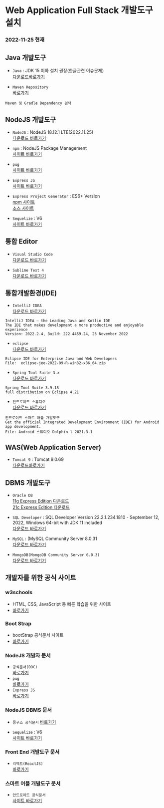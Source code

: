 # Web Application Full Stack 개발도구 설치

### 2022-11-25 현재

## Java 개발도구

- `Java` : JDK 15 이하 설치 권장(한글관련 이슈문제)  
  [다운로드바로가기](https://www.oracle.com/java/technologies/downloads/archive/)

- `Maven Repository`  
  [바로가기](https://mvnrepository.com/)

```
Maven 및 Gradle Dependency 검색
```

## NodeJS 개발도구

- `NodeJS` : NodeJS 18.12.1 LTE(2022.11.25)  
  [다운로드 바로가기](https://nodejs.org/en/)

- `npm` : NodeJS Package Management  
  [사이트 바로가기](https://www.npmjs.com)

- `pug`  
  [사이트 바로가기](https://pugjs.org)

- `Express JS`  
  [사이트 바로가기](https://expressjs.com/)

- `Express Project Generator` : ES6+ Version  
  [npm 사이트](https://www.npmjs.com/package/express-21c)  
  [소스 사이트](https://github.com/callor/NodeJS_ExpressES6)

- `Sequelize` : V6  
  [사이트 바로가기](https://sequelize.org/)

## 통합 Editor

- `Visual Studio Code`  
  [다운로드 바로가기](https://code.visualstudio.com/download)

- `Sublime Text 4`  
  [다운로드 바로가기](https://www.sublimetext.com/download)

## 통합개발환경(IDE)

- `IntelliJ IDEA`  
  [다운로드 바로가기](https://www.jetbrains.com/idea/)

```
IntelliJ IDEA – the Leading Java and Kotlin IDE
The IDE that makes development a more productive and enjoyable experience
Version: 2022.2.4, Build: 222.4459.24, 23 November 2022
```

- `eclipse`  
  [다운로드 바로가기](https://www.eclipse.org/downloads/packages/)

```
Eclipse IDE for Enterprise Java and Web Developers
File:  eclipse-jee-2022-09-R-win32-x86_64.zip
```

- `Spring Tool Suite 3.x`  
  [다운로드 바로가기](https://github.com/spring-projects/toolsuite-distribution/wiki/Spring-Tool-Suite-3)

```
Spring Tool Suite 3.9.18
full distribution on Eclipse 4.21
```

- `안드로이드 스튜디오`  
  [다운로드 바로가기](https://developer.android.com/studio)

```
안드로이드 스마트 어플 개발도구
Get the official Integrated Development Environment (IDE) for Android app development.
File: Android 스튜디오 Dolphin l 2021.3.1
```

## WAS(Web Application Server)

- `Tomcat 9` : Tomcat 9.0.69  
  [다운로드바로가기](https://tomcat.apache.org/download-90.cgi)

## DBMS 개발도구

- `Oracle DB`  
  [11g Express Edition 다운로드](https://www.oracle.com/database/technologies/xe-prior-release-downloads.html)  
  [21c Express Edition 다운로드](https://www.oracle.com/database/technologies/xe-downloads.html)

- `SQL Developer` : SQL Developer Version 22.2.1.234.1810 - September 12, 2022, Windows 64-bit with JDK 11 included  
  [다운로드 바로가기](https://www.oracle.com/tools/downloads/sqldev-downloads.html)

- `MySQL` : (MySQL Community Server 8.0.31  
  [다운로드 바로가기](https://dev.mysql.com/downloads/windows/installer/8.0.html])

- `MongoDB(MongoDB Community Server 6.0.3)`  
  [다운로드 바로기기](https://www.mongodb.com/try/download/community)

## 개발자를 위한 공식 사이트

### w3schools

- HTML, CSS, JavaScript 등 빠른 학습을 위한 사이트
- [바로가기](https://www.w3schools.com/)

### Boot Strap

- bootStrap 공식문서 사이트
- [바로가기](https://getbootstrap.com/)

### NodeJS 개발자 문서

- `공식문서(DOC)`  
  [바로가기](https://nodejs.org/dist/latest-v18.x/docs/api/)
- `pug`  
  [바로가기](https://pugjs.org)
- `Express JS`  
  [바로가기](https://expressjs.com/)

### NodeJS DBMS 문서

- `몽구스 공식문서`
  [바로가기](https://mongoosejs.com/)

- `Sequelize` : V6  
  [사이트 바로가기](https://sequelize.org/)

### Front End 개발도구 문서

- `리액트(ReactJS)`  
  [바로가기](https://reactjs.org/)

### 스마트 어플 개발도구 문서

- `안드로이드 공식문서`  
  [사이트 바로가기](https://developer.android.com/)
